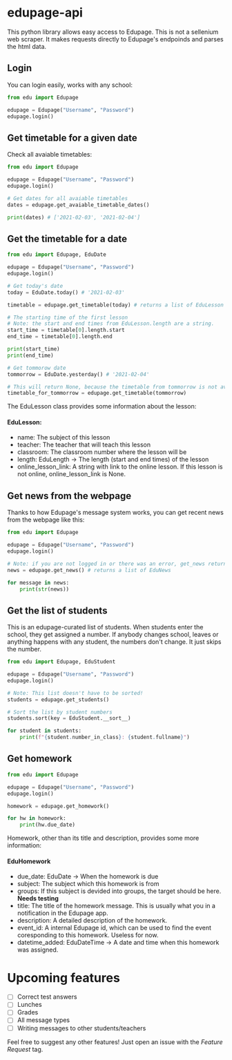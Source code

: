 # edupage-api
This python library allows easy access to Edupage. This is not a sellenium web scraper. 
It makes requests directly to Edupage's endpoinds and parses the html data.

## Login
You can login easily, works with any school:
```python
from edu import Edupage

edupage = Edupage("Username", "Password")
edupage.login()
```


## Get timetable for a given date
Check all avaiable timetables:
```python
from edu import Edupage

edupage = Edupage("Username", "Password")
edupage.login()

# Get dates for all avaiable timetables
dates = edupage.get_avaiable_timetable_dates()

print(dates) # ['2021-02-03', '2021-02-04']
```

## Get the timetable for a date
```python
from edu import Edupage, EduDate

edupage = Edupage("Username", "Password")
edupage.login()

# Get today's date
today = EduDate.today() # '2021-02-03'

timetable = edupage.get_timetable(today) # returns a list of EduLesson

# The starting time of the first lesson
# Note: the start and end times from EduLesson.length are a string.
start_time = timetable[0].length.start
end_time = timetable[0].length.end

print(start_time)
print(end_time)

# Get tommorow date
tommorrow = EduDate.yesterday() # '2021-02-04'

# This will return None, because the timetable from tommorrow is not avaiable
timetable_for_tommorrow = edupage.get_timetable(tommorrow)
```
The EduLesson class provides some information about the lesson:

#### EduLesson: 
- name: The subject of this lesson
- teacher: The teacher that will teach this lesson
- classroom: The classroom number where the lesson will be
- length: EduLength -> The length (start and end times) of the lesson
- online_lesson_link: A string with link to the online lesson. If this lesson is not online, online_lesson_link is None.


## Get news from the webpage
Thanks to how Edupage's message system works, you can get recent news from the webpage like this:
```python
from edu import Edupage

edupage = Edupage("Username", "Password")
edupage.login()

# Note: if you are not logged in or there was an error, get_news returns None
news = edupage.get_news() # returns a list of EduNews

for message in news:
    print(str(news))
```

## Get the list of students
This is an edupage-curated list of students. When students enter the school, they get assigned a number. If anybody changes school, leaves or anything happens with any student, the numbers don't change. It just skips the number.
```python
from edu import Edupage, EduStudent

edupage = Edupage("Username", "Password")
edupage.login()

# Note: This list doesn't have to be sorted!
students = edupage.get_students()

# Sort the list by student numbers
students.sort(key = EduStudent.__sort__)

for student in students:
    print(f"{student.number_in_class}: {student.fullname}")

```

## Get homework
```python
from edu import Edupage

edupage = Edupage("Username", "Password")
edupage.login()

homework = edupage.get_homework()

for hw in homework:
    print(hw.due_date)
```
Homework, other than its title and description, provides some more information:
#### EduHomework
- due_date: EduDate -> When the homework is due
- subject: The subject which this homework is from
- groups: If this subject is devided into groups, the target should be here. __Needs testing__
- title: The title of the homework message. This is usually what you in a notification in the Edupage app.
- description: A detailed description of the homework.
- event_id: A internal Edupage id, which can be used to find the event coresponding to this homework. Useless for now.
- datetime_added: EduDateTime -> A date and time when this homework was assigned.

# Upcoming features
- [ ] Correct test answers
- [ ] Lunches
- [ ] Grades
- [ ] All message types
- [ ] Writing messages to other students/teachers

Feel free to suggest any other features! Just open an issue with the *Feature Request* tag.
